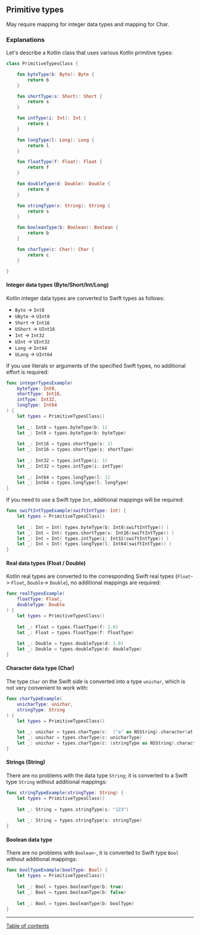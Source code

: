 ## Primitive types

May require mapping for integer data types and mapping for Char.

### Explanations

Let's describe a Kotlin class that uses various Kotlin primitive types:

```kotlin
class PrimitiveTypesClass {

    fun byteType(b: Byte): Byte {
        return b
    }

    fun shortType(s: Short): Short {
        return s
    }

    fun intType(i: Int): Int {
        return i
    }

    fun longType(l: Long): Long {
        return l
    }

    fun floatType(f: Float): Float {
        return f
    }

    fun doubleType(d: Double): Double {
        return d
    }

    fun stringType(s: String): String {
        return s
    }

    fun booleanType(b: Boolean): Boolean {
        return b
    }

    fun charType(c: Char): Char {
        return c
    }

}
```

#### Integer data types (Byte/Short/Int/Long)

Kotlin integer data types are converted to Swift types as follows:

- `Byte` -> `Int8`
- `UByte` -> `UInt8`
- `Short` -> `Int16`
- `UShort` -> `UInt16`
- `Int` -> `Int32`
- `UInt` -> `UInt32`
- `Long` -> `Int64`
- `ULong` -> `UInt64`

If you use literals or arguments of the specified Swift types, no additional effort is required:

```swift
func integerTypesExample(
    byteType: Int8,
    shortType: Int16,
    intType: Int32,
    longType: Int64
) {
    let types = PrimitiveTypesClass()
    
    let _: Int8 = types.byteType(b: 1)
    let _: Int8 = types.byteType(b: byteType)
    
    let _: Int16 = types.shortType(s: 1)
    let _: Int16 = types.shortType(s: shortType)
    
    let _: Int32 = types.intType(i: 1)
    let _: Int32 = types.intType(i: intType)
    
    let _: Int64 = types.longType(l: 1)
    let _: Int64 = types.longType(l: longType)
}
```

If you need to use a Swift type `Int`, additional mappings will be required:

```swift
func swiftIntTypeExample(swiftIntType: Int) {
    let types = PrimitiveTypesClass()
    
    let _: Int = Int( types.byteType(b: Int8(swiftIntType)) )
    let _: Int = Int( types.shortType(s: Int16(swiftIntType)) )
    let _: Int = Int( types.intType(i: Int32(swiftIntType)) )
    let _: Int = Int( types.longType(l: Int64(swiftIntType)) )
}
```

#### Real data types (Float / Double)

Kotlin real types are converted to the corresponding Swift real types (`Float`-> `Float`, `Double`-> `Double`), no additional mappings are required:

```swift
func realTypesExample(
    floatType: Float,
    doubleType: Double
) {
    let types = PrimitiveTypesClass()
    
    let _: Float = types.floatType(f: 1.0)
    let _: Float = types.floatType(f: floatType)
    
    let _: Double = types.doubleType(d: 1.0)
    let _: Double = types.doubleType(d: doubleType)
}
```

#### Character data type (Char)

The type `Char` on the Swift side is converted into a type `unichar`, which is not very convenient to work with:

```swift
func charTypeExample(
    unicharType: unichar,
    stringType: String
) {
    let types = PrimitiveTypesClass()
    
    let _: unichar = types.charType(c:  ("a" as NSString).character(at: 0))
    let _: unichar = types.charType(c: unicharType)
    let _: unichar = types.charType(c: (stringType as NSString).character(at: 0))
}
```

#### Strings (String)

There are no problems with the data type `String`; it is converted to a Swift type `String` without additional mappings:

```swift
func stringTypeExample(stringType: String) {
    let types = PrimitiveTypesClass()
    
    let _: String = types.stringType(s: "123")
    
    let _: String = types.stringType(s: stringType)
}
```

#### Boolean data type

There are no problems with `Boolean`-, it is converted to Swift type `Bool` without additional mappings:

```swift
func boolTypeExample(boolType: Bool) {
    let types = PrimitiveTypesClass()
    
    let _: Bool = types.booleanType(b: true)
    let _: Bool = types.booleanType(b: false)
    
    let _: Bool = types.booleanType(b: boolType)
}
```

---
[Table of contents](/README.md)